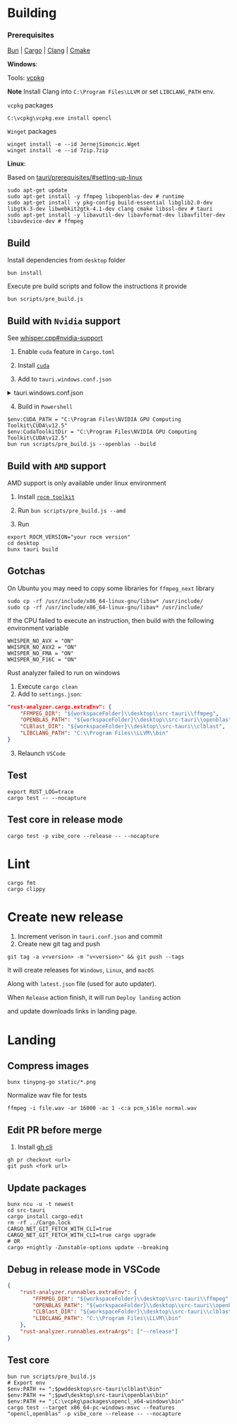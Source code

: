 # Building

### Prerequisites

[Bun](https://bun.sh/) | [Cargo](https://www.rust-lang.org/tools/install) | [Clang](https://releases.llvm.org/download.html) | [Cmake](https://cmake.org/download/)

**Windows**:

Tools: [vcpkg](https://vcpkg.io/en/)

**Note** Install Clang into `C:\Program Files\LLVM` or set `LIBCLANG_PATH` env.

`vcpkg` packages

```console
C:\vcpkg\vcpkg.exe install opencl
```

`Winget` packages

```console
winget install -e --id JernejSimoncic.Wget
winget install -e --id 7zip.7zip
```

**Linux**:

Based on [tauri/prerequisites/#setting-up-linux](https://tauri.app/v1/guides/getting-started/prerequisites/#setting-up-linux)

```console
sudo apt-get update
sudo apt-get install -y ffmpeg libopenblas-dev # runtime
sudo apt-get install -y pkg-config build-essential libglib2.0-dev libgtk-3-dev libwebkit2gtk-4.1-dev clang cmake libssl-dev # tauri
sudo apt-get install -y libavutil-dev libavformat-dev libavfilter-dev libavdevice-dev # ffmpeg
```

## Build

Install dependencies from `desktop` folder

```console
bun install
```

Execute pre build scripts and follow the instructions it provide

```console
bun scripts/pre_build.js
```

## Build with `Nvidia` support

See [whisper.cpp#nvidia-support](https://github.com/ggerganov/whisper.cpp?tab=readme-ov-file#nvidia-gpu-support)

1. Enable `cuda` feature in `Cargo.toml`

2. Install [`cuda`](https://developer.nvidia.com/cuda-downloads)

3. Add to `tauri.windows.conf.json`

<details>

<summary>tauri.windows.conf.json</summary>

```json
{
	"bundle": {
		"resources": {
			"ffmpeg\\bin\\x64\\*.dll": "./",
			"openblas\\bin\\*.dll": "./",
			"clblast\\bin\\*.dll": "./",
			"C:\\vcpkg\\packages\\opencl_x64-windows\\bin\\*.dll": "./",
			"C:\\Program Files\\NVIDIA GPU Computing Toolkit\\CUDA\\v12.5\\bin\\cudart64_*": "./",
			"C:\\Program Files\\NVIDIA GPU Computing Toolkit\\CUDA\\v12.5\\bin\\cublas64_*": "./",
			"C:\\Program Files\\NVIDIA GPU Computing Toolkit\\CUDA\\v12.5\\bin\\cublasLt64_*": "./"
		}
	}
}
```

</details>

4. Build in `Powershell`

```console
$env:CUDA_PATH = "C:\Program Files\NVIDIA GPU Computing Toolkit\CUDA\v12.5"
$env:CudaToolkitDir = "C:\Program Files\NVIDIA GPU Computing Toolkit\CUDA\v12.5"
bun run scripts/pre_build.js --openblas --build
```

## Build with `AMD` support

AMD support is only available under linux environment

1. Install [`rocm toolkit`](https://rocm.docs.amd.com/projects/install-on-linux/en/latest/)

2. Run `bun scripts/pre_build.js --amd`

3. Run

```console
export ROCM_VERSION="your rocm version"
cd desktop
bunx tauri build
```

## Gotchas

On Ubuntu you may need to copy some libraries for `ffmpeg_next` library

```console
sudo cp -rf /usr/include/x86_64-linux-gnu/libsw* /usr/include/
sudo cp -rf /usr/include/x86_64-linux-gnu/libav* /usr/include/
```

If the CPU failed to execute an instruction, then build with the following environment variable

```console
WHISPER_NO_AVX = "ON"
WHISPER_NO_AVX2 = "ON"
WHISPER_NO_FMA = "ON"
WHISPER_NO_F16C = "ON"
```

Rust analyzer failed to run on windows

1. Execute `cargo clean`
2. Add to `settings.json`:

```json
"rust-analyzer.cargo.extraEnv": {
	"FFMPEG_DIR": "${workspaceFolder}\\desktop\\src-tauri\\ffmpeg",
	"OPENBLAS_PATH": "${workspaceFolder}\\desktop\\src-tauri\\openblas",
	"CLBlast_DIR": "${workspaceFolder}\\desktop\\src-tauri\\clblast",
	"LIBCLANG_PATH": "C:\\Program Files\\LLVM\\bin"
}
```

3. Relaunch `VSCode`

## Test

```
export RUST_LOG=trace
cargo test -- --nocapture
```

## Test core in release mode

```console
cargo test -p vibe_core --release -- --nocapture
```

# Lint

```console
cargo fmt
cargo clippy
```

# Create new release

1. Increment verison in `tauri.conf.json` and commit
2. Create new git tag and push

```console
git tag -a v<version> -m "v<version>" && git push --tags
```

It will create releases for `Windows`, `Linux`, and `macOS`

Along with `latest.json` file (used for auto updater).

When `Release` action finish, it will run `Deploy landing` action

and update downloads links in landing page.

# Landing

## Compress images

```console
bunx tinypng-go static/*.png
```

Normalize wav file for tests

```console
ffmpeg -i file.wav -ar 16000 -ac 1 -c:a pcm_s16le normal.wav
```

## Edit PR before merge

1. Install [gh cli](https://cli.github.com/)

```console
gh pr checkout <url>
git push <fork url>
```

## Update packages

```console
bunx ncu -u -t newest
cd src-tauri
cargo install cargo-edit
rm -rf ../Cargo.lock
CARGO_NET_GIT_FETCH_WITH_CLI=true
CARGO_NET_GIT_FETCH_WITH_CLI=true cargo upgrade
# OR
cargo +nightly -Zunstable-options update --breaking
```

## Debug in release mode in VSCode

```json
{
	"rust-analyzer.runnables.extraEnv": {
		"FFMPEG_DIR": "${workspaceFolder}\\desktop\\src-tauri\\ffmpeg",
		"OPENBLAS_PATH": "${workspaceFolder}\\desktop\\src-tauri\\openblas",
		"CLBlast_DIR": "${workspaceFolder}\\desktop\\src-tauri\\clblast",
		"LIBCLANG_PATH": "C:\\Program Files\\LLVM\\bin"
	},
	"rust-analyzer.runnables.extraArgs": ["--release"]
}
```

## Test core

```console
bun run scripts/pre_build.js
# Export env
$env:PATH += ";$pwddesktop\src-tauri\clblast\bin"
$env:PATH += ";$pwd\desktop\src-tauri\openblas\bin"
$env:PATH += ";C:\vcpkg\packages\opencl_x64-windows\bin"
cargo test --target x86_64-pc-windows-msvc --features "opencl,openblas" -p vibe_core --release -- --nocapture
```
